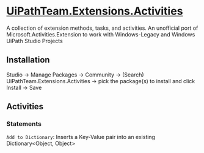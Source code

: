 # [UiPathTeam.Extensions.Activities](https://marketplace.uipath.com/listings/uipathteam-extensions-activities)
A collection of extension methods, tasks, and activities. An unofficial port of Microsoft.Activities.Extension to work with Windows-Legacy and Windows UiPath Studio Projects

## Installation
Studio -> Manage Packages -> Community -> (Search) UiPathTeam.Extensions.Activities -> pick the package(s) to install and click Install -> Save

## Activities
### Statements
`Add to Dictionary`: Inserts a Key-Value pair into an existing Dictionary<Object, Object>
